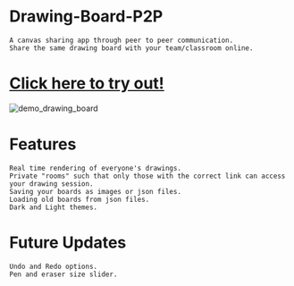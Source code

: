 # Drawing-Board-P2P
    A canvas sharing app through peer to peer communication.
    Share the same drawing board with your team/classroom online.

# [Click here to try out!](https://drawing-board-p2p.glitch.me/)

![demo_drawing_board](https://user-images.githubusercontent.com/61282494/95986788-2f9cf780-0e2f-11eb-9638-feea4013ded0.png)

# Features
    Real time rendering of everyone's drawings.
    Private "rooms" such that only those with the correct link can access your drawing session.
    Saving your boards as images or json files.
    Loading old boards from json files.
    Dark and Light themes.
# Future Updates
    Undo and Redo options.
    Pen and eraser size slider.
    
